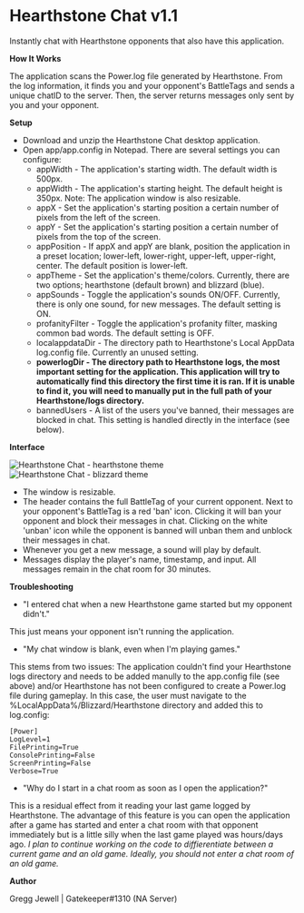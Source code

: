 # Hearthstone Chat v1.1
Instantly chat with Hearthstone opponents that also have this application.

**How It Works**

The application scans the Power.log file generated by Hearthstone. From the log information, it finds you and your opponent's BattleTags and sends a unique chatID to the server. Then, the server returns messages only sent by you and your opponent.

**Setup**

* Download and unzip the Hearthstone Chat desktop application.
* Open app/app.config in Notepad. There are several settings you can configure:
  * appWidth - The application's starting width. The default width is 500px.
  * appWidth - The application's starting height. The default height is 350px.
  Note: The application window is also resizable.
  * appX - Set the application's starting position a certain number of pixels from the left of the screen.
  * appY - Set the application's starting position a certain number of pixels from the top of the screen.
  * appPosition - If appX and appY are blank, position the application in a preset location; lower-left, lower-right, upper-left, upper-right, center. The default position is lower-left.
  * appTheme - Set the application's theme/colors. Currently, there are two options; hearthstone (default brown) and blizzard (blue).
  * appSounds - Toggle the application's sounds ON/OFF. Currently, there is only one sound, for new messages. The default setting is ON.
  * profanityFilter - Toggle the application's profanity filter, masking common bad words. The default setting is OFF.
  * localappdataDir - The directory path to Hearthstone's Local AppData log.config file. Currently an unused setting.
  * **powerlogDir - The directory path to Hearthstone logs, the most important setting for the application. This application will try to automatically find this directory the first time it is ran. If it is unable to find it, you will need to manually put in the full path of your Hearthstone/logs directory.**
  * bannedUsers - A list of the users you've banned, their messages are blocked in chat. This setting is handled directly in the interface (see below).

**Interface**

![Hearthstone Chat - hearthstone theme](https://i.imgur.com/Z1uzaWc.png)![Hearthstone Chat - blizzard theme](https://i.imgur.com/uNrB04f.png)

* The window is resizable.
* The header contains the full BattleTag of your current opponent. Next to your opponent's BattleTag is a red 'ban' icon. Clicking it will ban your opponent and block their messages in chat. Clicking on the white 'unban' icon while the opponent is banned will unban them and unblock their messages in chat.
* Whenever you get a new message, a sound will play by default.
* Messages display the player's name, timestamp, and input. All messages remain in the chat room for 30 minutes.

**Troubleshooting**

* "I entered chat when a new Hearthstone game started but my opponent didn't."

This just means your opponent isn't running the application.

* "My chat window is blank, even when I'm playing games."

This stems from two issues:
The application couldn't find your Hearthstone logs directory and needs to be added manully to the app.config file (see above) and/or Hearthstone has not been configured to create a Power.log file during gameplay. In this case, the user must navigate to the %LocalAppData%/Blizzard/Hearthstone directory and added this to log.config:

```
[Power]
LogLevel=1
FilePrinting=True
ConsolePrinting=False
ScreenPrinting=False
Verbose=True
```

* "Why do I start in a chat room as soon as I open the application?"

This is a residual effect from it reading your last game logged by Hearthstone. The advantage of this feature is you can open the application after a game has started and enter a chat room with that opponent immediately but is a little silly when the last game played was hours/days ago. *I plan to continue working on the code to diffierentiate between a current game and an old game. Ideally, you should not enter a chat room of an old game.*

**Author**

Gregg Jewell | Gatekeeper#1310 (NA Server)
